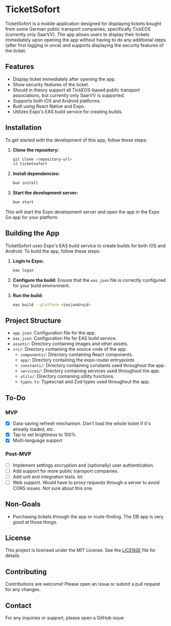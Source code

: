 # TicketSofort

TicketSofort is a mobile application designed for displaying tickets bought from some German public transport companies, specifically TickEOS (currently only SaarVV). The app allows users to display their tickets immediately upon opening the app without having to do any additional steps (after first logging in once) and supports displaying the security features of the ticket.

## Features

- Display ticket immediately after opening the app.
- Show security features of the ticket.
- Should in theory support all TickEOS-based public transport associations, but currently only SaarVV is supported.
- Supports both iOS and Android platforms.
- Built using React Native and Expo.
- Utilizes Expo's EAS build service for creating builds.

## Installation

To get started with the development of this app, follow these steps:

1. **Clone the repository:**
    ```sh
    git clone <repository-url>
    cd ticketsofort
    ```

2. **Install dependencies:**
    ```sh
    bun install
    ```

3. **Start the development server:**
    ```sh
    bun start
    ```
   
This will start the Expo development server and open the app in the Expo Go app for your platform.

## Building the App

TicketSofort uses Expo's EAS build service to create builds for both iOS and Android. To build the app, follow these steps:

1. **Login to Expo:**
    ```sh
    eas login
    ```

2. **Configure the build:**
    Ensure that the `eas.json` file is correctly configured for your build environment.

3. **Run the build:**
    ```sh
    eas build --platform <ios|android>
    ```

## Project Structure

- `app.json`: Configuration file for the app.
- `eas.json`: Configuration file for EAS build service.
- `assets/`: Directory containing images and other assets.
- `src/`: Directory containing the source code of the app.
  - `components/`: Directory containing React components.
  - `app/`: Directory containing the expo-router entrypoints
  - `constants/`: Directory containing constants used throughout the app.
  - `services/`: Directory containing services used throughout the app.
  - `utils/`: Directory containing utility functions.
  - `types.ts`: Typescript and Zod types used throughout the app.

## To-Do

### MVP
- [x] Data-saving refresh mechanism. Don't load the whole ticket if it's already loaded, etc.
- [x] Tap to set brightness to 100%
- [x] Multi-language support

### Post-MVP
- [ ] Implement settings encryption and (optionally) user authentication.
- [ ] Add support for more public transport companies.
- [ ] Add unit and integration tests. lol.
- [ ] Web support. Would have to proxy requests through a server to avoid CORS issues. Not sure about this one.

## Non-Goals

- Purchasing tickets through the app or route-finding. The DB app is very good at those things.

## License

This project is licensed under the MIT License. See the [LICENSE](LICENSE) file for details.

## Contributing

Contributions are welcome! Please open an issue or submit a pull request for any changes.

## Contact

For any inquiries or support, please open a GitHub issue